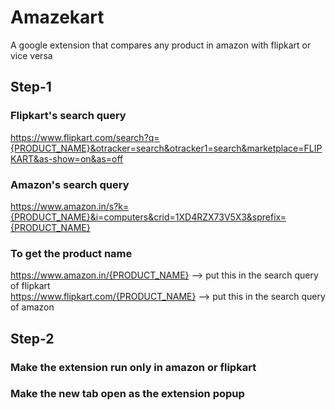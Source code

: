 # Amazekart
A google extension that compares any product in amazon with flipkart or vice versa

## Step-1

 ### Flipkart's search query
https://www.flipkart.com/search?q={PRODUCT_NAME}&otracker=search&otracker1=search&marketplace=FLIPKART&as-show=on&as=off

### Amazon's search query
https://www.amazon.in/s?k={PRODUCT_NAME}&i=computers&crid=1XD4RZX73V5X3&sprefix={PRODUCT_NAME}

### To get the product name 
https://www.amazon.in/{PRODUCT_NAME}  --> put this in the search query of flipkart <br>
https://www.flipkart.com/{PRODUCT_NAME} --> put this in the search query of amazon

## Step-2

### Make the extension run only in amazon or flipkart
### Make the new tab open as the extension popup
